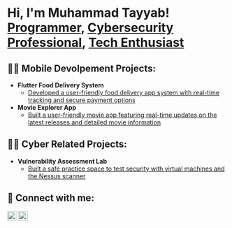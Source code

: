 <h1>Hi, I'm Muhammad Tayyab! <br/><a href="https://github.com/teayab">Programmer</a>, <a href="https://www.linkedin.com/in/muhammad-tayyab-6568922a9">Cybersecurity Professional</a>, <a href="mailto:amjadtayyab4@gmail.com">Tech Enthusiast</a></h1>

<h2>👨‍💻 Mobile Devolpement Projects:</h2>

- <b>Flutter Food Delivery System</b>
  - [Developed a user-friendly food delivery app system with real-time tracking and secure payment options](link_to_repository)
- <b>Movie Explorer App</b>
  - [Built a user-friendly movie app featuring real-time updates on the latest releases and detailed movie information](link_to_repository)
 
<h2>👨‍💻 Cyber Related Projects:</h2>

- <b>Vulnerability Assessment Lab</b>
  - [Built a safe practice space to test security with virtual machines and the Nessus scanner](link_to_repository)


<h2>🤳 Connect with me:</h2>

[<img align="left" alt="Muhammad Tayyab | LinkedIn" width="22px" src="https://cdn.jsdelivr.net/npm/simple-icons@v3/icons/linkedin.svg" />][linkedin]
[<img align="left" alt="Muhammad Tayyab | Email" width="22px" src="https://cdn.jsdelivr.net/npm/simple-icons@v3/icons/gmail.svg" />][email]

[linkedin]: https://www.linkedin.com/in/muhammad-tayyab-6568922a9
[email]: mailto:amjadtayyab4@gmail.com

<!--
**your-github-username/your-github-username** is a ✨ _special_ ✨ repository because its `README.md` (this file) appears on your GitHub profile.

Here are some ideas to get you started:

- 🔭 I’m currently working on ...
- 🌱 I’m currently learning ...
- 👯 I’m looking to collaborate on ...
- 🤔 I’m looking for help with ...
- 💬 Ask me about ...
- 📫 How to reach me: ...
- 😄 Pronouns: ...
- ⚡ Fun fact: ...
-->
